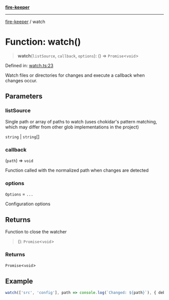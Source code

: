 [**fire-keeper**](../README.md)

***

[fire-keeper](../README.md) / watch

# Function: watch()

> **watch**(`listSource`, `callback`, `options`): () => `Promise`\<`void`\>

Defined in: [watch.ts:23](https://github.com/phonowell/fire-keeper/blob/main/src/watch.ts#L23)

Watch files or directories for changes and execute a callback when changes occur.

## Parameters

### listSource

Single path or array of paths to watch (uses chokidar's pattern matching,
which may differ from other glob implementations in the project)

`string` | `string`[]

### callback

(`path`) => `void`

Function called with the normalized path when changes are detected

### options

`Options` = `...`

Configuration options

## Returns

Function to close the watcher

> (): `Promise`\<`void`\>

### Returns

`Promise`\<`void`\>

## Example

```ts
watch(['src', 'config'], path => console.log(`Changed: ${path}`), { debounce: 500 })
```
